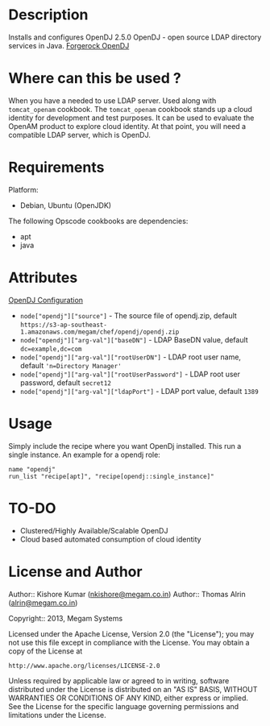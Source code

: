 Description
===========

Installs and configures OpenDJ 2.5.0
OpenDJ - open source LDAP directory services in Java.
[Forgerock OpenDJ](http://opendj.forgerock.org)

Where can this be used ?
============

When you have a needed to use LDAP server. Used along with `tomcat_openam` cookbook. The `tomcat_openam` cookbook
stands up a cloud identity for development and test purposes. It can be used to evaluate the OpenAM product to explore cloud identity.
At that point, you will need a compatible LDAP server, which is OpenDJ.

Requirements
============

Platform:

* Debian, Ubuntu (OpenJDK)

The following Opscode cookbooks are dependencies:

* apt
* java

Attributes
==========

[OpenDJ Configuration](http://opendj.forgerock.org/doc/install-guide/index.html)
* `node["opendj"]["source"]` - The source file of opendj.zip, default `https://s3-ap-southeast-1.amazonaws.com/megam/chef/opendj/opendj.zip`
* `node["opendj"]["arg-val"]["baseDN"]` - LDAP BaseDN value, default `dc=example,dc=com`
* `node["opendj"]["arg-val"]["rootUserDN"]` - LDAP root user name, default `'n=Directory Manager'`
* `node["opendj"]["arg-val"]["rootUserPassword"]` - LDAP root user password, default `secret12`
* `node["opendj"]["arg-val"]["ldapPort"]` - LDAP port value, default `1389`


Usage
=====

Simply include the recipe where you want OpenDj installed. This run a single instance.
An example for a opendj role:

    name "opendj"
    run_list "recipe[apt]", "recipe[opendj::single_instance]"

TO-DO
=====

* Clustered/Highly Available/Scalable OpenDJ
* Cloud based automated consumption of cloud identity

License and Author
==================

Author:: Kishore Kumar (<nkishore@megam.co.in>)
Author:: Thomas Alrin (<alrin@megam.co.in>)

Copyright:: 2013, Megam Systems

Licensed under the Apache License, Version 2.0 (the "License");
you may not use this file except in compliance with the License.
You may obtain a copy of the License at

    http://www.apache.org/licenses/LICENSE-2.0

Unless required by applicable law or agreed to in writing, software
distributed under the License is distributed on an "AS IS" BASIS,
WITHOUT WARRANTIES OR CONDITIONS OF ANY KIND, either express or implied.
See the License for the specific language governing permissions and
limitations under the License.
